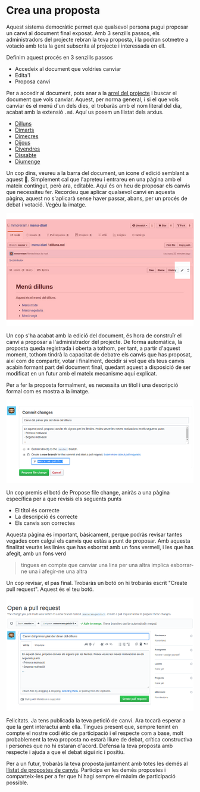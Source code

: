 # Crea una proposta

Aquest sistema democràtic permet que qualsevol persona pugui proposar un canvi 
al document final exposat. Amb 3 senzills passos, els administradors del 
projecte rebran la teva proposta, i la podran sotmetre a votació amb tota la 
gent subscrita al projecte i interessada en ell.

Definim aquest procés en 3 senzills passos
- Accedeix al document que voldries canviar
- Edita'l
- Proposa canvi

Per a accedir al document, pots anar a la 
[arrel del projecte](https://github.com/mmoreram/menu-diari) i buscar el 
document que vols canviar. Aquest, per norma general, i si el que vols canviar 
és el menú d'un dels dies, el trobaràs amb el nom literal del dia, acabat amb la 
extensió `.md`. Aquí us posem un llistat dels arxius.

- [Dilluns](dilluns.md)
- [Dimarts](dimarts.md)
- [Dimecres](dimecres.md)
- [Dijous](dijous.md)
- [Divendres](divendres.md)
- [Dissabte](dissabte.md)
- [Diumenge](diumenge.md)

Un cop dins, veureu a la barra del document, un icone d'edició semblant a aquest
:pencil:. Simplement cal que l'apreteu i entrareu en una pàgina amb el mateix 
contingut, però ara, editable. Aquí és on heu de proposar els canvis que 
necessiteu fer. Recordeu que aplicar qualsevol canvi en aquesta pàgina, aquest 
no s'aplicarà sense haver passar, abans, per un procés de debat i votació. Vegéu
la imatge.

![Edita document][edita-document]

Un cop s'ha acabat amb la edició del document, és hora de construïr el canvi a
proposar a l'administrador del projecte. De forma automàtica, la proposta queda
registrada i oberta a tothom, per tant, a partir d'aquest moment, tothom tindrà
la capacitat de debatre els canvis que has proposat, així com de compartir,
votar i finalment, decidir si vol que els teus canvis acabin formant part del
document final, quedant aquest a disposició de ser modificat en un futur amb el
mateix mecanisme aqui explicat.

Per a fer la proposta formalment, es necessita un títol i una descripció formal
com es mostra a la imatge.

![Crea proposta][crea-proposta]

Un cop premis el botó de Propose file change, aniràs a una pàgina específica per
a que revisis els seguents punts
- El títol és correcte
- La descripció és correcte
- Els canvis son correctes

Aquesta pàgina és important, bàsicament, perque podràs revisar tantes vegades
com calgui els canvis que estàs a punt de proposar. Amb aquesta finalitat veuràs
les linies que has esborrat amb un fons vermell, i les que has afegit, amb un
fons verd

> tingues en compte que canviar una lina per una altra implica esborrar-ne una
> i afegir-ne una altra

Un cop revisar, el pas final. Trobaràs un botó on hi trobaràs escrit
"Create pull request". Aquest és el teu botó.

![Crea proposta final][crea-proposta-final]

Felicitats. Ja tens publicada la teva petició de canvi. Ara tocarà esperar a que
la gent interactui amb ella. Tingues present que, sempre tenint en compte el
nostre codi ètic de participació i el respecte com a base, molt probablement la
teva proposta no estarà lliure de debat, crítica constructiva i persones que no
hi estaran d'acord. Defensa la teva proposta amb respecte i ajuda a que el debat
sigui ric i positiu.

Per a un futur, trobaràs la teva proposta juntament amb totes les demés al 
[llistat de propostes de canvis](https://github.com/mmoreram/menu-diari/pulls).
Participa en les demés propostes i comparteix-les per a fer que hi hagi sempre
el màxim de participació possible.


[edita-document]: img/edita-document.png "Edita un document"
[crea-proposta]: img/crea-proposta.png "Crea una proposta"
[crea-proposta-final]: img/crea-proposta-final.png "Crea una proposta"
